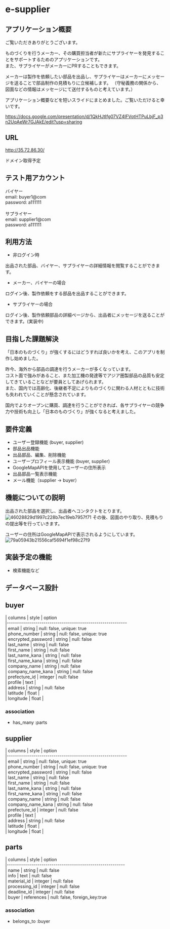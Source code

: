 # e-supplier

## アプリケーション概要

ご覧いただきありがとうございます。

ものづくりを行うメーカー、その購買担当者が新たにサプライヤーを発見することをサポートするためのアプリケーションです。<br>
また、サプライヤーがメーカーにPRすることもできます。

メーカーは製作を依頼したい部品を出品し、サプライヤーはメーカーにメッセージを送ることで部品制作の見積もりに立候補します。
（守秘義務の関係から、図面などの情報はメッセージにて送付するものと考えています。）

アプリケーション概要などを短いスライドにまとめました。ご覧いただけると幸いです。<br>

https://docs.google.com/presentation/d/1QkHJtIfg07VZ4IFVotHTPuLbjF_p3n2UqAeWr7GJAkE/edit?usp=sharing



## URL
http://35.72.86.30/

ドメイン取得予定


## テスト用アカウント

バイヤー<br>
email:      buyer1@com<br>
password:   a111111<br>
<br>
サプライヤー<br>
email:      supplier1@com<br>
password:   a111111<br>

## 利用方法

- 非ログイン時

出品された部品、バイヤー、サプライヤーの詳細情報を閲覧することができます。

- メーカー、バイヤーの場合

ログイン後、製作依頼をする部品を出品することができます。

- サプライヤーの場合

ログイン後、製作依頼部品の詳細ページから、出品者にメッセージを送ることができます。(実装中)

## 目指した課題解決

「日本のものづくり」が強くするにはどうすれば良いかを考え、このアプリを制作し始めました。<br>

昨今、海外から部品の調達を行うメーカーが多くなっています。<br>
コスト面で強みがあること、また加工機の発達等でアジア圏製部品の品質も安定してきていることなどが要員としてあげられます。<br>
また、国内では高齢化、後継者不足によりものづくりに関わる人材とともに技術も失われていくことが懸念されています。<br>

国内でよりオープンに購買、調達を行うことができれば、各サプライヤーの競争力や技術も向上し「日本のものづくり」が強くなると考えました。<br>

## 要件定義

- ユーザー登録機能 (buyer, supplier)
- 部品出品機能  
- 出品部品、編集、削除機能  
- ユーザープロフィール表示機能 (buyer, supplier) 
- GoogleMapAPIを使用してユーザーの住所表示
- 出品部品一覧表示機能  
- メール機能（supplier → buyer）


## 機能についての説明

出品された部品を選択し、出品者へコンタクトをとります。
![46028829d1997c228b7ec19eb7957f71](https://user-images.githubusercontent.com/79580640/117789059-eb69bc80-b282-11eb-9212-975aceaaa6c2.gif)
その後、図面のやり取り、見積もりの提出等を行っていきます。


ユーザーの住所はGoogleMapAPIで表示されるようにしています。
![79a05943b21556caf5694f1ef98c27f9](https://user-images.githubusercontent.com/79580640/117789790-a8f4af80-b283-11eb-90b6-167c07f9f40c.png)


## 実装予定の機能

- 検索機能など

## データベース設計

## buyer

| columns            | style     | option                      <br>
|----------------------------------------------------------- <br>
| email              | string    | null: false, unique: true <br>
| phone_number       | string    | null: false, unique: true <br>
| encrypted_password | string    | null: false <br>
| last_name          | string    | null: false <br>
| first_name         | string    | null: false <br>
| last_name_kana     | string    | null: false <br>
| first_name_kana    | string    | null: false <br>
| company_name       | string    | null: false <br>
| company_name_kana  | string    | null: false <br>
| prefecture_id      | integer   | null: false <br>
| profile            | text      |  <br>
| address            | string    | null: false <br>
| latitude           | float     | <br>
| longitude          | float     | <br>

### association
- has_many :parts

## supplier

| columns              | style     | option <br>
|----------------------------------------------------------- <br>
| email                | string    | null: false, unique: true <br>
| phone_number         | string    | null: false, unique: true <br>
| encrypted_password   | string    | null: false <br>
| last_name            | string    | null: false <br>
| first_name           | string    | null: false <br>
| last_name_kana       | string    | null: false <br>
| first_name_kana      | string    | null: false <br>
| company_name         | string    | null: false <br>
| company_name_kana    | string    | null: false <br>
| prefecture_id        | integer   | null: false <br>
| profile              | text      |  <br>
| address              | string    | null: false <br>
| latitude             | float     | <br>
| longitude            | float     | <br>



## parts

| columns              | style      | option <br>
|---------------------------------------------------------- <br>
| name                 | string     | null: false <br>
| info                 | text       | null: false <br>
| material_id          | integer    | null: false <br>
| processing_id        | integer    | null: false <br>
| deadline_id          | integer    | null: false <br>
| buyer                | references | null: false, foreign_key:true <br>

### association
- belongs_to :buyer
